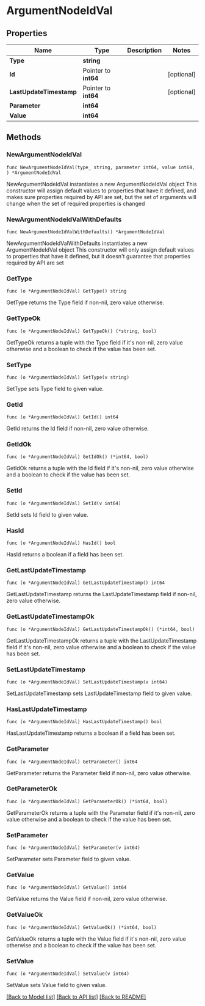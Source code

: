 # ArgumentNodeIdVal

## Properties

Name | Type | Description | Notes
------------ | ------------- | ------------- | -------------
**Type** | **string** |  | 
**Id** | Pointer to **int64** |  | [optional] 
**LastUpdateTimestamp** | Pointer to **int64** |  | [optional] 
**Parameter** | **int64** |  | 
**Value** | **int64** |  | 

## Methods

### NewArgumentNodeIdVal

`func NewArgumentNodeIdVal(type_ string, parameter int64, value int64, ) *ArgumentNodeIdVal`

NewArgumentNodeIdVal instantiates a new ArgumentNodeIdVal object
This constructor will assign default values to properties that have it defined,
and makes sure properties required by API are set, but the set of arguments
will change when the set of required properties is changed

### NewArgumentNodeIdValWithDefaults

`func NewArgumentNodeIdValWithDefaults() *ArgumentNodeIdVal`

NewArgumentNodeIdValWithDefaults instantiates a new ArgumentNodeIdVal object
This constructor will only assign default values to properties that have it defined,
but it doesn't guarantee that properties required by API are set

### GetType

`func (o *ArgumentNodeIdVal) GetType() string`

GetType returns the Type field if non-nil, zero value otherwise.

### GetTypeOk

`func (o *ArgumentNodeIdVal) GetTypeOk() (*string, bool)`

GetTypeOk returns a tuple with the Type field if it's non-nil, zero value otherwise
and a boolean to check if the value has been set.

### SetType

`func (o *ArgumentNodeIdVal) SetType(v string)`

SetType sets Type field to given value.


### GetId

`func (o *ArgumentNodeIdVal) GetId() int64`

GetId returns the Id field if non-nil, zero value otherwise.

### GetIdOk

`func (o *ArgumentNodeIdVal) GetIdOk() (*int64, bool)`

GetIdOk returns a tuple with the Id field if it's non-nil, zero value otherwise
and a boolean to check if the value has been set.

### SetId

`func (o *ArgumentNodeIdVal) SetId(v int64)`

SetId sets Id field to given value.

### HasId

`func (o *ArgumentNodeIdVal) HasId() bool`

HasId returns a boolean if a field has been set.

### GetLastUpdateTimestamp

`func (o *ArgumentNodeIdVal) GetLastUpdateTimestamp() int64`

GetLastUpdateTimestamp returns the LastUpdateTimestamp field if non-nil, zero value otherwise.

### GetLastUpdateTimestampOk

`func (o *ArgumentNodeIdVal) GetLastUpdateTimestampOk() (*int64, bool)`

GetLastUpdateTimestampOk returns a tuple with the LastUpdateTimestamp field if it's non-nil, zero value otherwise
and a boolean to check if the value has been set.

### SetLastUpdateTimestamp

`func (o *ArgumentNodeIdVal) SetLastUpdateTimestamp(v int64)`

SetLastUpdateTimestamp sets LastUpdateTimestamp field to given value.

### HasLastUpdateTimestamp

`func (o *ArgumentNodeIdVal) HasLastUpdateTimestamp() bool`

HasLastUpdateTimestamp returns a boolean if a field has been set.

### GetParameter

`func (o *ArgumentNodeIdVal) GetParameter() int64`

GetParameter returns the Parameter field if non-nil, zero value otherwise.

### GetParameterOk

`func (o *ArgumentNodeIdVal) GetParameterOk() (*int64, bool)`

GetParameterOk returns a tuple with the Parameter field if it's non-nil, zero value otherwise
and a boolean to check if the value has been set.

### SetParameter

`func (o *ArgumentNodeIdVal) SetParameter(v int64)`

SetParameter sets Parameter field to given value.


### GetValue

`func (o *ArgumentNodeIdVal) GetValue() int64`

GetValue returns the Value field if non-nil, zero value otherwise.

### GetValueOk

`func (o *ArgumentNodeIdVal) GetValueOk() (*int64, bool)`

GetValueOk returns a tuple with the Value field if it's non-nil, zero value otherwise
and a boolean to check if the value has been set.

### SetValue

`func (o *ArgumentNodeIdVal) SetValue(v int64)`

SetValue sets Value field to given value.



[[Back to Model list]](../README.md#documentation-for-models) [[Back to API list]](../README.md#documentation-for-api-endpoints) [[Back to README]](../README.md)


